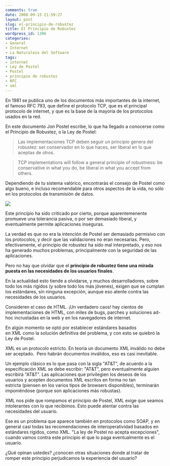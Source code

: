 ```yaml
---
comments: true
date: 2008-09-15 21:59:27
layout: post
slug: el-principio-de-robustez
title: El Principio de Robustez
wordpress_id: 1306
categories:
- General
- Internet
- La Naturaleza del Software
tags:
- internet
- Ley de Postel
- Postel
- principio de robustez
- RFC
- xml
---
```


En 1981 se publica uno de los documentos más importantes de la internet, el famoso RFC 793, que define el protocolo TCP, que es el principal protocolo de internet, y que es la base de la mayoría de los protocolos usados en la red.

En este documento Jon Postel escribe, lo que ha llegado a conocerse como el Principio de Robustez, o la Ley de Postel:


> Las implementaciones TCP deben seguir un principio genera del robustez: ser conservador en lo que haces, ser liberal en lo que aceptas de otros.




> TCP implementations will follow a general principle of robustness: be conservative in what you do, be liberal in what you accept from others.


Dependiendo de tu sistema valórico, encontrarás el consejo de Postel como algo bueno, e incluso recomendable para otros aspectos de la vida, no sólo en los protocolos de transmisión de datos.

[![](http://www.lnds.net/blog/wp-content/uploads/2011/01/300px-Jon_Postel.jpg)](http://www.lnds.net/blog/wp-content/uploads/2011/01/300px-Jon_Postel.jpg)

Este principio ha sido criticado por cierto, porque aparentemenente promueve una tolerancia pasiva, o por ser demasiado liberal, y eventualmente permite aplicaciones inseguras.

La verdad es que no era la intención de Postel ser demasiado permisivo con los protocolos, y decir que las validaciones no eran necesarias. Pero, efectivamente, el principio de robustez ha sido mal interpretado, y eso nos ha generado muchos problemas, principalmente con la seguridad de las aplicaciones.

Pero no hay que olvidar que el **principio de robustez tiene una mirada puesta en las necesidades de los usuarios finales**.

En la actualidad esto tiende a olvidarse, y muchos desarrolladores, sobre todo los más rígidos (y sobre todo los más jóvenes), exigen que se cumplan los estándares, sin ninguna excepción, aunque eso atente contra las necesidades de los usuarios.

Consideren el caso de HTML. ¡Un verdadero caos! hay cientos de implementaciones de HTML, con miles de bugs, parches y soluciones ad-hoc incrustadas en la web y en los navegadores de internet.

En algún momento se optó por establecer estándares basados en XML como la solución definitiva del problema, y con esto se quiebró la Ley de Postel.

XML es un protocolo estricto. En teoría un documento XML inválido no debe ser aceptado.  Pero habrán documentos inválidos, eso es casi inevitable.

Un ejemplo clásico es lo que pasa con la sigla "AT&T", de acuerdo a la especificación XML se debe escribir: "AT&amp;T", pero eventualmente alguien escribirá "AT&T". Las aplicaciones que privilegien los deseos de los usuarios y acepten documentos XML escritos en forma no tan estricta (piensen en los varios tipos de browsers disponibles), terminarán imponiéndose (porque son aplicaciones más robustas).

XML nos pide que rompamos el principio de Postel, XML exige que seamos intolerantes con lo que recibimos. Esto puede atentar contra las necesidades del usuario.

Ese es un problema que aparece también en protocolos como SOAP, y en general casi todas las recomendaciones de interoperatividad basados en estándares rígidos, como XML. "La ley de Postel no acepta excepciones", cuando vamos contra este principio el que lo paga eventualmente es el usuario.

¿Qué opinan ustedes? ¿conocen otras situaciones donde al tratar de romper este principio perjudicamos la experiencia del usuario?
